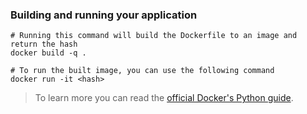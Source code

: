 ### Building and running your application

```
# Running this command will build the Dockerfile to an image and return the hash
docker build -q .

# To run the built image, you can use the following command
docker run -it <hash>
```


> To learn more you can read the [official Docker's Python guide](https://docs.docker.com/language/python/).
